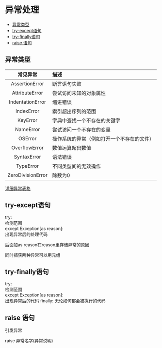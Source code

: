 # 异常处理


<!-- vim-markdown-toc Marked -->

* [异常类型](#异常类型)
* [try-except语句](#try-except语句)
* [try-finally语句](#try-finally语句)
* [raise 语句](#raise-语句)

<!-- vim-markdown-toc -->

## 异常类型

|常见异常|描述|
|:---:|:----|
|AssertionError|断言语句失败|
|AttributeError|尝试访问未知的对象属性|
|IndentationError|缩进错误|
|IndexError|索引超出序列的范围|
|KeyError|字典中查找一个不存在的关键字|
|NameError|尝试访问一个不存在的变量|
|OSError|操作系统的异常（例如打开一个不存在的文件）|
|OverflowError|数值运算超出数值|
|SyntaxError|语法错误|
|TypeError|不同类型间的无效操作|
|ZeroDivisionError|除数为0|

[详细异常表格](http://bbs.fishc.com/thread-45814-1-1.html)

## try-except语句

try:  
    检测范围  
except Exception[as reason]:  
    出现异常后的处理代码

后面加as reason在reason里存储异常的原因

同时捕获两种异常可以用元组

## try-finally语句

try:  
    检测范围  
except Exception[as reason]:  
    出现异常后的代码
finally:
    无论如何都会被执行的代码  

## raise 语句

引发异常

raise 异常名字(异常说明)
